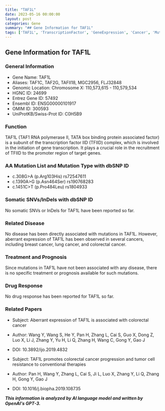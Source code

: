 ```yaml
---
title: "TAF1L"
date: 2023-05-16 00:00:00
layout: post
categories: Gene
summary: "## Gene Information for TAF1L"
tags: ['TAF1L', 'TranscriptionFactor', 'GeneExpression', 'Cancer', 'Mutation', 'DrugResponse', 'GeneticInformation', 'GenomicLocation']
---
```


## Gene Information for TAF1L

### General Information
- Gene Name: TAF1L
- Aliases: TAF1C, TAF2G, TAFII18, MGC2956, FLJ32848
- Genomic Location: Chromosome X: 110,573,615 - 110,579,534
- HGNC ID: 24699
- Entrez Gene ID: 57492
- Ensembl ID: ENSG00000101917
- OMIM ID: 300593
- UniProtKB/Swiss-Prot ID: C0H5B9

### Function
TAF1L (TAF1 RNA polymerase II, TATA box binding protein associated factor) is a subunit of the transcription factor IID (TFIID) complex, which is involved in the initiation of gene transcription. It plays a crucial role in the recruitment of TFIID to the promoter region of target genes.

### AA Mutation List and Mutation Type with dbSNP ID
- c.308G>A (p.Arg103His) rs72547611
- c.1390A>G (p.Asn464Ser) rs190768283
- c.1451C>T (p.Pro484Leu) rs1804933

### Somatic SNVs/InDels with dbSNP ID
No somatic SNVs or InDels for TAF1L have been reported so far.

### Related Disease
No disease has been directly associated with mutations in TAF1L. However, aberrant expression of TAF1L has been observed in several cancers, including breast cancer, lung cancer, and colorectal cancer.

### Treatment and Prognosis
Since mutations in TAF1L have not been associated with any disease, there is no specific treatment or prognosis available for such mutations.

### Drug Response
No drug response has been reported for TAF1L so far.

### Related Papers
- Subject: Aberrant expression of TAF1L is associated with colorectal cancer
- Author: Wang Y, Wang S, He Y, Pan H, Zhang L, Cai S, Guo X, Dong Z, Luo X, Li J, Zhang Y, Yu H, Li Q, Zhang H, Wang C, Gong Y, Gao J
- DOI: 10.3892/ijo.2019.4832

- Subject: TAF1L promotes colorectal cancer progression and tumor cell resistance to conventional therapies
- Author: Pan H, Wang Y, Zhang L, Cai S, Ji L, Luo X, Zhang Y, Li Q, Zhang H, Gong Y, Gao J
- DOI: 10.1016/j.biopha.2019.108735

**_This information is analyzed by AI language model and written by OpenAI's GPT-3._**